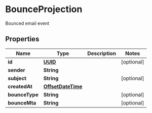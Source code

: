 

# BounceProjection

Bounced email event
## Properties

Name | Type | Description | Notes
------------ | ------------- | ------------- | -------------
**id** | [**UUID**](UUID) |  |  [optional]
**sender** | **String** |  | 
**subject** | **String** |  |  [optional]
**createdAt** | [**OffsetDateTime**](OffsetDateTime) |  | 
**bounceType** | **String** |  |  [optional]
**bounceMta** | **String** |  |  [optional]



